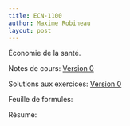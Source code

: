```yaml
---
title: ECN-1100
author: Maxime Robineau
layout: post
---
```

Économie de la santé.

Notes de cours: [Version 0](https://github.com/maximerobineau/cours_ulaval/raw/master/ECN-1100/notes_de_cours/notes_ecn1100.pdf)

Solutions aux exercices: [Version 0](https://github.com/maximerobineau/cours_ulaval/raw/master/ECN-1100/exercices/exercices_ecn1100.pdf)

Feuille de formules:

Résumé:
